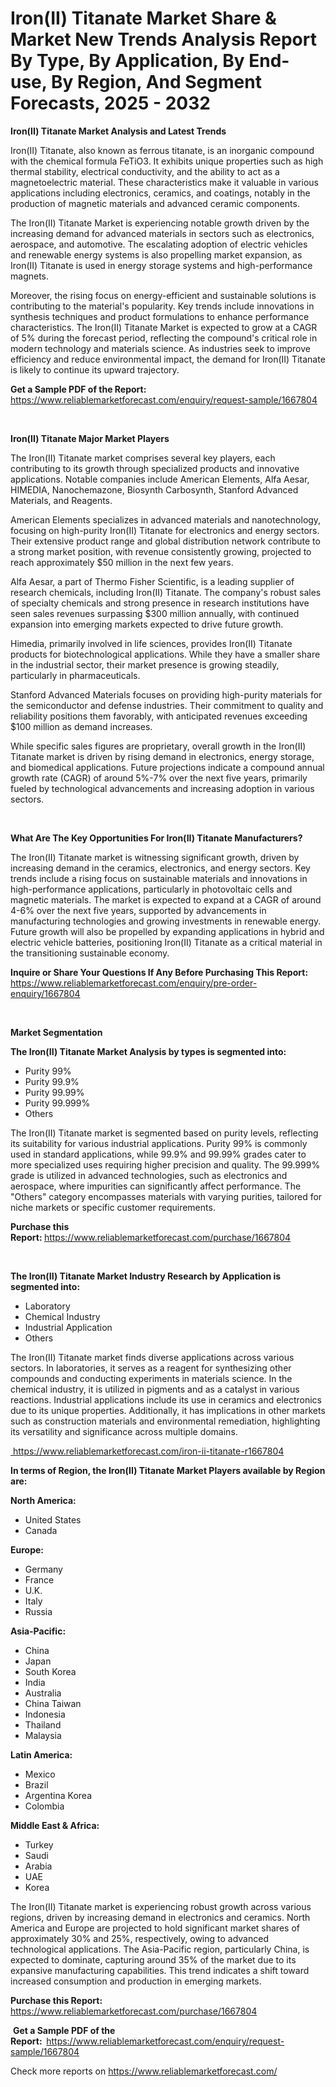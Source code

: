 <p><h1>Iron(II) Titanate Market Share & Market New Trends Analysis Report By Type, By Application, By End-use, By Region, And Segment Forecasts, 2025 - 2032</h1></p><p><strong>Iron(II) Titanate Market Analysis and Latest Trends</strong></p>
<p><p>Iron(II) Titanate, also known as ferrous titanate, is an inorganic compound with the chemical formula FeTiO3. It exhibits unique properties such as high thermal stability, electrical conductivity, and the ability to act as a magnetoelectric material. These characteristics make it valuable in various applications including electronics, ceramics, and coatings, notably in the production of magnetic materials and advanced ceramic components.</p><p>The Iron(II) Titanate Market is experiencing notable growth driven by the increasing demand for advanced materials in sectors such as electronics, aerospace, and automotive. The escalating adoption of electric vehicles and renewable energy systems is also propelling market expansion, as Iron(II) Titanate is used in energy storage systems and high-performance magnets.</p><p>Moreover, the rising focus on energy-efficient and sustainable solutions is contributing to the material's popularity. Key trends include innovations in synthesis techniques and product formulations to enhance performance characteristics. The Iron(II) Titanate Market is expected to grow at a CAGR of 5% during the forecast period, reflecting the compound's critical role in modern technology and materials science. As industries seek to improve efficiency and reduce environmental impact, the demand for Iron(II) Titanate is likely to continue its upward trajectory.</p></p>
<p><strong>Get a Sample PDF of the Report:&nbsp;</strong> <a href="https://www.reliablemarketforecast.com/enquiry/request-sample/1667804?utm_campaign=2210&utm_medium=2&utm_source=Github&utm_content=ia&utm_term=02022025&utm_id=ironii-titanate">https://www.reliablemarketforecast.com/enquiry/request-sample/1667804</a></p>
<p>&nbsp;</p>
<p><strong>Iron(II) Titanate Major Market Players</strong></p>
<p><p>The Iron(II) Titanate market comprises several key players, each contributing to its growth through specialized products and innovative applications. Notable companies include American Elements, Alfa Aesar, HIMEDIA, Nanochemazone, Biosynth Carbosynth, Stanford Advanced Materials, and Reagents.</p><p>American Elements specializes in advanced materials and nanotechnology, focusing on high-purity Iron(II) Titanate for electronics and energy sectors. Their extensive product range and global distribution network contribute to a strong market position, with revenue consistently growing, projected to reach approximately $50 million in the next few years.</p><p>Alfa Aesar, a part of Thermo Fisher Scientific, is a leading supplier of research chemicals, including Iron(II) Titanate. The company's robust sales of specialty chemicals and strong presence in research institutions have seen sales revenues surpassing $300 million annually, with continued expansion into emerging markets expected to drive future growth.</p><p>Himedia, primarily involved in life sciences, provides Iron(II) Titanate products for biotechnological applications. While they have a smaller share in the industrial sector, their market presence is growing steadily, particularly in pharmaceuticals.</p><p>Stanford Advanced Materials focuses on providing high-purity materials for the semiconductor and defense industries. Their commitment to quality and reliability positions them favorably, with anticipated revenues exceeding $100 million as demand increases.</p><p>While specific sales figures are proprietary, overall growth in the Iron(II) Titanate market is driven by rising demand in electronics, energy storage, and biomedical applications. Future projections indicate a compound annual growth rate (CAGR) of around 5%-7% over the next five years, primarily fueled by technological advancements and increasing adoption in various sectors.</p></p>
<p>&nbsp;</p>
<p><strong>What Are The Key Opportunities For Iron(II) Titanate Manufacturers?</strong></p>
<p><p>The Iron(II) Titanate market is witnessing significant growth, driven by increasing demand in the ceramics, electronics, and energy sectors. Key trends include a rising focus on sustainable materials and innovations in high-performance applications, particularly in photovoltaic cells and magnetic materials. The market is expected to expand at a CAGR of around 4-6% over the next five years, supported by advancements in manufacturing technologies and growing investments in renewable energy. Future growth will also be propelled by expanding applications in hybrid and electric vehicle batteries, positioning Iron(II) Titanate as a critical material in the transitioning sustainable economy.</p></p>
<p><strong>Inquire or Share Your Questions If Any Before Purchasing This Report:</strong> <a href="https://www.reliablemarketforecast.com/enquiry/pre-order-enquiry/1667804?utm_campaign=2210&utm_medium=2&utm_source=Github&utm_content=ia&utm_term=02022025&utm_id=ironii-titanate">https://www.reliablemarketforecast.com/enquiry/pre-order-enquiry/1667804</a></p>
<p>&nbsp;</p>
<p><strong>Market Segmentation</strong></p>
<p><strong>The Iron(II) Titanate Market Analysis by types is segmented into:</strong></p>
<p><ul><li>Purity 99%</li><li>Purity 99.9%</li><li>Purity 99.99%</li><li>Purity 99.999%</li><li>Others</li></ul></p>
<p><p>The Iron(II) Titanate market is segmented based on purity levels, reflecting its suitability for various industrial applications. Purity 99% is commonly used in standard applications, while 99.9% and 99.99% grades cater to more specialized uses requiring higher precision and quality. The 99.999% grade is utilized in advanced technologies, such as electronics and aerospace, where impurities can significantly affect performance. The "Others" category encompasses materials with varying purities, tailored for niche markets or specific customer requirements.</p></p>
<p><strong>Purchase this Report:&nbsp;</strong><a href="https://www.reliablemarketforecast.com/purchase/1667804?utm_campaign=2210&utm_medium=2&utm_source=Github&utm_content=ia&utm_term=02022025&utm_id=ironii-titanate">https://www.reliablemarketforecast.com/purchase/1667804</a></p>
<p>&nbsp;</p>
<p><strong>The Iron(II) Titanate Market Industry Research by Application is segmented into:</strong></p>
<p><ul><li>Laboratory</li><li>Chemical Industry</li><li>Industrial Application</li><li>Others</li></ul></p>
<p><p>The Iron(II) Titanate market finds diverse applications across various sectors. In laboratories, it serves as a reagent for synthesizing other compounds and conducting experiments in materials science. In the chemical industry, it is utilized in pigments and as a catalyst in various reactions. Industrial applications include its use in ceramics and electronics due to its unique properties. Additionally, it has implications in other markets such as construction materials and environmental remediation, highlighting its versatility and significance across multiple domains.</p></p>
<p><a href="https://www.reliablemarketforecast.com/iron-ii-titanate-r1667804?utm_campaign=2210&utm_medium=2&utm_source=Github&utm_content=ia&utm_term=02022025&utm_id=ironii-titanate">&nbsp;https://www.reliablemarketforecast.com/iron-ii-titanate-r1667804</a></p>
<p><strong>In terms of Region, the Iron(II) Titanate Market Players available by Region are:</strong></p>
<p>
    <p> <strong> North America: </strong>
        <ul>
            <li>United States</li>
            <li>Canada</li>
        </ul>
        </p> 
    <p> <strong> Europe: </strong>
        <ul>
            <li>Germany</li>
            <li>France</li>
            <li>U.K.</li>
            <li>Italy</li>
            <li>Russia</li>
        </ul>
        </p> 
    <p> <strong> Asia-Pacific: </strong>
        <ul>
            <li>China</li>
            <li>Japan</li>
            <li>South Korea</li>
            <li>India</li>
            <li>Australia</li>
            <li>China Taiwan</li>
            <li>Indonesia</li>
            <li>Thailand</li>
            <li>Malaysia</li>
        </ul>
        </p> 
    <p> <strong> Latin America: </strong>
        <ul>
            <li>Mexico</li>
            <li>Brazil</li>
            <li>Argentina Korea</li>
            <li>Colombia</li>
        </ul>
        </p> 
    <p> <strong> Middle East & Africa: </strong>
        <ul>
            <li>Turkey</li>
            <li>Saudi</li>
            <li>Arabia</li>
            <li>UAE</li>
            <li>Korea</li>
        </ul>
    </p>
    </p>
<p><p>The Iron(II) Titanate market is experiencing robust growth across various regions, driven by increasing demand in electronics and ceramics. North America and Europe are projected to hold significant market shares of approximately 30% and 25%, respectively, owing to advanced technological applications. The Asia-Pacific region, particularly China, is expected to dominate, capturing around 35% of the market due to its expansive manufacturing capabilities. This trend indicates a shift toward increased consumption and production in emerging markets.</p></p>
<p><strong>Purchase this Report: </strong><a href="https://www.reliablemarketforecast.com/purchase/1667804?utm_campaign=2210&utm_medium=2&utm_source=Github&utm_content=ia&utm_term=02022025&utm_id=ironii-titanate">https://www.reliablemarketforecast.com/purchase/1667804</a></p>
<p>&nbsp;<strong>Get a Sample PDF of the Report:&nbsp;&nbsp;</strong><a href="https://www.reliablemarketforecast.com/enquiry/request-sample/1667804?utm_campaign=2210&utm_medium=2&utm_source=Github&utm_content=ia&utm_term=02022025&utm_id=ironii-titanate">https://www.reliablemarketforecast.com/enquiry/request-sample/1667804</a></p>
<p><strong></strong></p>
<p>Check more reports on <a href="https://www.reliablemarketforecast.com/?utm_campaign=2210&utm_medium=2&utm_source=Github&utm_content=ia&utm_term=02022025&utm_id=ironii-titanate">https://www.reliablemarketforecast.com/</a></p>